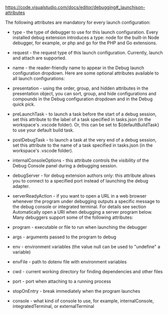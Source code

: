 https://code.visualstudio.com/docs/editor/debugging#_launchjson-attributes

The following attributes are mandatory for every launch configuration:

- type - the type of debugger to use for this launch configuration. Every installed debug extension introduces a type: node for the built-in Node debugger, for example, or php and go for the PHP and Go extensions.
- request - the request type of this launch configuration. Currently, launch and attach are supported.
- name - the reader-friendly name to appear in the Debug launch configuration dropdown.
Here are some optional attributes available to all launch configurations:

- presentation - using the order, group, and hidden attributes in the presentation object, you can sort, group, and hide configurations and compounds in the Debug configuration dropdown and in the Debug quick pick.
- preLaunchTask - to launch a task before the start of a debug session, set this attribute to the label of a task specified in tasks.json (in the workspace's .vscode folder). Or, this can be set to ${defaultBuildTask} to use your default build task.
- postDebugTask - to launch a task at the very end of a debug session, set this attribute to the name of a task specified in tasks.json (in the workspace's .vscode folder).
- internalConsoleOptions - this attribute controls the visibility of the Debug Console panel during a debugging session.
- debugServer - for debug extension authors only: this attribute allows you to connect to a specified port instead of launching the debug adapter.
- serverReadyAction - if you want to open a URL in a web browser whenever the program under debugging outputs a specific message to the debug console or integrated terminal. For details see section Automatically open a URI when debugging a server program below.
Many debuggers support some of the following attributes:

- program - executable or file to run when launching the debugger
- args - arguments passed to the program to debug
- env - environment variables (the value null can be used to "undefine" a variable)
- envFile - path to dotenv file with environment variables
- cwd - current working directory for finding dependencies and other files
- port - port when attaching to a running process
- stopOnEntry - break immediately when the program launches
- console - what kind of console to use, for example, internalConsole, integratedTerminal, or externalTerminal
